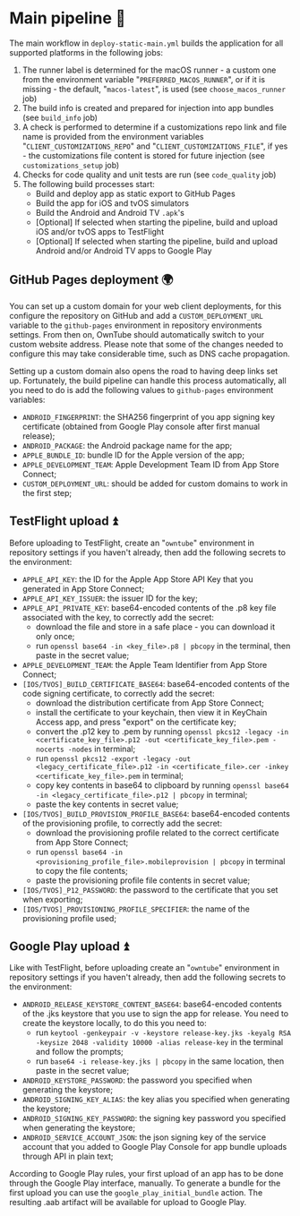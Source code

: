 # Main pipeline 👷

The main workflow in `deploy-static-main.yml` builds the application for all supported platforms in the following jobs:

1. The runner label is determined for the macOS runner - a custom one from the environment variable "`PREFERRED_MACOS_RUNNER`", or if it is missing - the default, "`macos-latest`", is used (see `choose_macos_runner` job)
2. The build info is created and prepared for injection into app bundles (see `build_info` job)
3. A check is performed to determine if a customizations repo link and file name is provided from the environment variables "`CLIENT_CUSTOMIZATIONS_REPO`" and "`CLIENT_CUSTOMIZATIONS_FILE`", if yes - the customizations file content is stored for future injection (see `customizations_setup` job)
4. Checks for code quality and unit tests are run (see `code_quality` job)
5. The following build processes start:
   - Build and deploy app as static export to GitHub Pages
   - Build the app for iOS and tvOS simulators
   - Build the Android and Android TV `.apk`'s
   - \[Optional] If selected when starting the pipeline, build and upload iOS and/or tvOS apps to TestFlight
   - \[Optional] If selected when starting the pipeline, build and upload Android and/or Android TV apps to Google Play

## GitHub Pages deployment 🌍

You can set up a custom domain for your web client deployments, for this configure the repository on GitHub and add a `CUSTOM_DEPLOYMENT_URL` variable to the
`github-pages` environment in repository environments settings. From then on, OwnTube should automatically switch to your
custom website address. Please note that some of the changes needed to configure this may take considerable time, such as DNS cache propagation.

Setting up a custom domain also opens the road to having deep links set up. Fortunately, the build pipeline can handle this
process automatically, all you need to do is add the following values to `github-pages` environment variables:

- `ANDROID_FINGERPRINT`: the SHA256 fingerprint of you app signing key certificate (obtained from Google Play console after first manual release);
- `ANDROID_PACKAGE`: the Android package name for the app;
- `APPLE_BUNDLE_ID`: bundle ID for the Apple version of the app;
- `APPLE_DEVELOPMENT_TEAM`: Apple Development Team ID from App Store Connect;
- `CUSTOM_DEPLOYMENT_URL`: should be added for custom domains to work in the first step;

## TestFlight upload ⏫

Before uploading to TestFlight, create an "`owntube`" environment in repository settings if you haven't already, then add the following secrets to the environment:

- `APPLE_API_KEY`: the ID for the Apple App Store API Key that you generated in App Store Connect;
- `APPLE_API_KEY_ISSUER`: the issuer ID for the key;
- `APPLE_API_PRIVATE_KEY`: base64-encoded contents of the .p8 key file associated with the key, to correctly add the secret:
  - download the file and store in a safe place - you can download it only once;
  - run `openssl base64 -in <key_file>.p8 | pbcopy` in the terminal, then paste in the secret value;
- `APPLE_DEVELOPMENT_TEAM`: the Apple Team Identifier from App Store Connect;
- `[IOS/TVOS]_BUILD_CERTIFICATE_BASE64`: base64-encoded contents of the code signing certificate, to correctly add the secret:
  - download the distribution certificate from App Store Connect;
  - install the certificate to your keychain, then view it in KeyChain Access app, and press "export" on the certificate key;
  - convert the .p12 key to .pem by running `openssl pkcs12 -legacy -in <certificate_key_file>.p12 -out <certificate_key_file>.pem -nocerts -nodes` in terminal;
  - run `openssl pkcs12 -export -legacy -out <legacy_certificate_file>.p12 -in <certificate_file>.cer -inkey <certificate_key_file>.pem` in terminal;
  - copy key contents in base64 to clipboard by running `openssl base64 -in <legacy_certificate_file>.p12 | pbcopy` in terminal;
  - paste the key contents in secret value;
- `[IOS/TVOS]_BUILD_PROVISION_PROFILE_BASE64`: base64-encoded contents of the provisioning profile, to correctly add the secret:
  - download the provisioning profile related to the correct certificate from App Store Connect;
  - run `openssl base64 -in <provisioning_profile_file>.mobileprovision | pbcopy` in terminal to copy the file contents;
  - paste the provisioning profile file contents in secret value;
- `[IOS/TVOS]_P12_PASSWORD`: the password to the certificate that you set when exporting;
- `[IOS/TVOS]_PROVISIONING_PROFILE_SPECIFIER`: the name of the provisioning profile used;

## Google Play upload ⏫

Like with TestFlight, before uploading create an "`owntube`" environment in repository settings if you haven't already, then add the following secrets to the environment:

- `ANDROID_RELEASE_KEYSTORE_CONTENT_BASE64`: base64-encoded contents of the .jks keystore that you use to sign the app for release. You need to create the keystore locally,
  to do this you need to:
  - run `keytool -genkeypair -v -keystore release-key.jks -keyalg RSA -keysize 2048 -validity 10000 -alias release-key` in the terminal and follow the prompts;
  - run `base64 -i release-key.jks | pbcopy` in the same location, then paste in the secret value;
- `ANDROID_KEYSTORE_PASSWORD`: the password you specified when generating the keystore;
- `ANDROID_SIGNING_KEY_ALIAS`: the key alias you specified when generating the keystore;
- `ANDROID_SIGNING_KEY_PASSWORD`: the signing key password you specified when generating the keystore;
- `ANDROID_SERVICE_ACCOUNT_JSON`: the json signing key of the service account that you added to Google Play Console for app bundle uploads through API in plain text;

According to Google Play rules, your first upload of an app has to be done through the Google Play interface, manually.
To generate a bundle for the first upload you can use the `google_play_initial_bundle` action. The resulting .aab artifact will be available for upload to Google Play.
